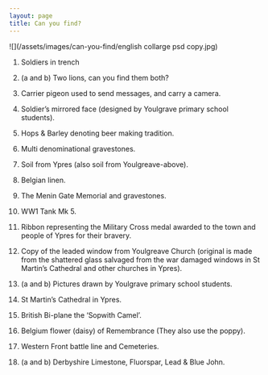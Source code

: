 ```yaml
---
layout: page
title: Can you find?
---
```


![](/assets/images/can-you-find/english collarge psd copy.jpg)

1. Soldiers in trench

2. (a and b) Two lions, can you find them both?

3. Carrier pigeon used to send messages, and carry a camera.

4. Soldier’s mirrored face (designed by Youlgrave primary school students).

5. Hops & Barley denoting beer making tradition.

6. Multi denominational gravestones.

7. Soil from Ypres (also soil from Youlgreave-above).

8. Belgian linen.

9. The Menin Gate Memorial and gravestones. 

10. WW1 Tank Mk 5.

11. Ribbon representing the Military Cross medal awarded to the town and people of Ypres for their bravery.

12. Copy of the leaded window from Youlgreave Church (original is made from the shattered glass salvaged from the war damaged windows in St Martin’s Cathedral and other churches in Ypres).

13. (a and b) Pictures drawn by Youlgrave primary school students.

14. St Martin’s Cathedral in Ypres.

15. British Bi-plane the ‘Sopwith Camel’.

16. Belgium flower (daisy) of Remembrance (They also use the poppy).

17. Western Front battle line and Cemeteries.

18. (a and b) Derbyshire Limestone, Fluorspar, Lead & Blue John.
